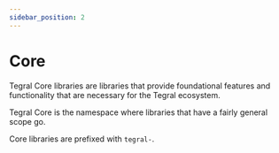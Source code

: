 ```yaml
---
sidebar_position: 2
---
```


# Core

Tegral Core libraries are libraries that provide foundational features and functionality that are necessary for the Tegral ecosystem.

Tegral Core is the namespace where libraries that have a fairly general scope go.

Core libraries are prefixed with `tegral-`.
